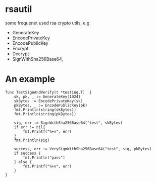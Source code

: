 # rsautil
some frequenet used rsa crypto utils, e.g. 
- GenerateKey
- EncodePrivateKey
- EncodePublicKey 
- Encrypt
- Decrypt 
- SignWithSha256Base64, 

# An example 
```golang
func TestSignAndVerify(t *testing.T)  {
	sk, pk, _ := GenerateKey(1024)
	skBytes := EncodePrivateKey(sk)
	pkBytes, _ := EncodePublicKey(pk)
	fmt.Println(string(skBytes))
	fmt.Println(string(pkBytes))

	sig, err := SignWithSha256Base64("test", skBytes)
	if err != nil{
		fmt.Printf("%+v", err)
	}
	fmt.Println(sig)

	success, err := VerySignWithSha256Base64("test", sig, pkBytes)
	if success {
		fmt.Println("pass")
	} else {
		fmt.Printf("%+v", err)
	}
}
```
